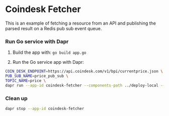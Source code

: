# Coindesk Fetcher

This is an example of fetching a resource from an API and publishing the parsed result on a Redis pub sub event queue.

### Run Go service with Dapr

1. Build the app with: `go build app.go`

2. Run the Go service app with Dapr:

```bash
COIN_DESK_ENDPOINT=https://api.coindesk.com/v1/bpi/currentprice.json \
PUB_SUB_NAME=price_pub_sub \
TOPIC_NAME=price \
dapr run --app-id coindesk-fetcher --components-path ../deploy-local -- go run main.go
```

### Clean up
```bash
dapr stop --app-id coindesk-fetcher
```
